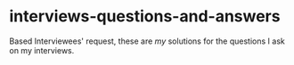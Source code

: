 interviews-questions-and-answers
================================

Based Interviewees' request, these are *my* solutions for the questions I ask on my interviews.  
